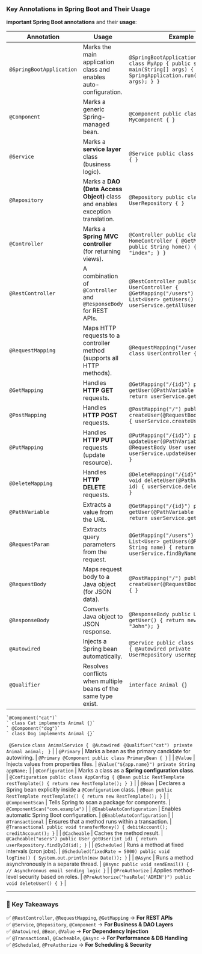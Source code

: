 ### **Key Annotations in Spring Boot and Their Usage**  

**important Spring Boot annotations** and their **usage**:  

| **Annotation** | **Usage** | **Example** |
|--------------|----------|------------|
| `@SpringBootApplication` | Marks the main application class and enables auto-configuration. | `@SpringBootApplication public class MyApp { public static void main(String[] args) { SpringApplication.run(MyApp.class, args); } }` |
| `@Component` | Marks a generic Spring-managed bean. | `@Component public class MyComponent { }` |
| `@Service` | Marks a **service layer** class (business logic). | `@Service public class UserService { }` |
| `@Repository` | Marks a **DAO (Data Access Object)** class and enables exception translation. | `@Repository public class UserRepository { }` |
| `@Controller` | Marks a **Spring MVC controller** (for returning views). | `@Controller public class HomeController { @GetMapping("/") public String home() { return "index"; } }` |
| `@RestController` | A combination of `@Controller` and `@ResponseBody` for REST APIs. | `@RestController public class UserController { @GetMapping("/users") public List<User> getUsers() { return userService.getAllUsers(); } }` |
| `@RequestMapping` | Maps HTTP requests to a controller method (supports all HTTP methods). | `@RequestMapping("/users") public class UserController { }` |
| `@GetMapping` | Handles **HTTP GET** requests. | `@GetMapping("/{id}") public User getUser(@PathVariable int id) { return userService.getUser(id); }` |
| `@PostMapping` | Handles **HTTP POST** requests. | `@PostMapping("/") public void createUser(@RequestBody User user) { userService.createUser(user); }` |
| `@PutMapping` | Handles **HTTP PUT** requests (update resource). | `@PutMapping("/{id}") public void updateUser(@PathVariable int id, @RequestBody User user) { userService.updateUser(id, user); }` |
| `@DeleteMapping` | Handles **HTTP DELETE** requests. | `@DeleteMapping("/{id}") public void deleteUser(@PathVariable int id) { userService.deleteUser(id); }` |
| `@PathVariable` | Extracts a value from the URL. | `@GetMapping("/{id}") public User getUser(@PathVariable int id) { return userService.getUser(id); }` |
| `@RequestParam` | Extracts query parameters from the request. | `@GetMapping("/users") public List<User> getUsers(@RequestParam String name) { return userService.findByName(name); }` |
| `@RequestBody` | Maps request body to a Java object (for JSON data). | `@PostMapping("/") public void createUser(@RequestBody User user) { }` |
| `@ResponseBody` | Converts Java object to JSON response. | `@ResponseBody public User getUser() { return new User(1, "John"); }` |
| `@Autowired` | Injects a Spring bean automatically. | `@Service public class UserService { @Autowired private UserRepository userRepository; }` |
| `@Qualifier` | Resolves conflicts when multiple beans of the same type exist. | `interface Animal {}`
    `@Component("cat")`
    ` class Cat implements Animal {}`
    ` @Component("dog")`
    ` class Dog implements Animal {}`
   ` @Service`
    `class AnimalService {`
       ` @Autowired`
       ` @Qualifier("cat")`
       ` private Animal animal;`
   ` }` |
| `@Primary` | Marks a bean as the primary candidate for autowiring. | `@Primary @Component public class PrimaryBean { }` |
| `@Value` | Injects values from properties files. | `@Value("${app.name}") private String appName;` |
| `@Configuration` | Marks a class as a **Spring configuration class**. | `@Configuration public class AppConfig { @Bean public RestTemplate restTemplate() { return new RestTemplate(); } }` |
| `@Bean` | Declares a Spring bean explicitly inside a `@Configuration` class. | `@Bean public RestTemplate restTemplate() { return new RestTemplate(); }` |
| `@ComponentScan` | Tells Spring to scan a package for components. | `@ComponentScan("com.example")` |
| `@EnableAutoConfiguration` | Enables automatic Spring Boot configuration. | `@EnableAutoConfiguration` |
| `@Transactional` | Ensures that a method runs within a transaction. | `@Transactional public void transferMoney() { debitAccount(); creditAccount(); }` |
| `@Cacheable` | Caches the method result. | `@Cacheable("users") public User getUser(int id) { return userRepository.findById(id); }` |
| `@Scheduled` | Runs a method at fixed intervals (cron jobs). | `@Scheduled(fixedRate = 5000) public void logTime() { System.out.println(new Date()); }` |
| `@Async` | Runs a method asynchronously in a separate thread. | `@Async public void sendEmail() { // Asynchronous email sending logic }` |
| `@PreAuthorize` | Applies method-level security based on roles. | `@PreAuthorize("hasRole('ADMIN')") public void deleteUser() { }` |

---

### **🔹 Key Takeaways**
✅ `@RestController`, `@RequestMapping`, `@GetMapping` → **For REST APIs**  
✅ `@Service`, `@Repository`, `@Component` → **For Business & DAO Layers**  
✅ `@Autowired`, `@Bean`, `@Value` → **For Dependency Injection**  
✅ `@Transactional`, `@Cacheable`, `@Async` → **For Performance & DB Handling**  
✅ `@Scheduled`, `@PreAuthorize` → **For Scheduling & Security**  
